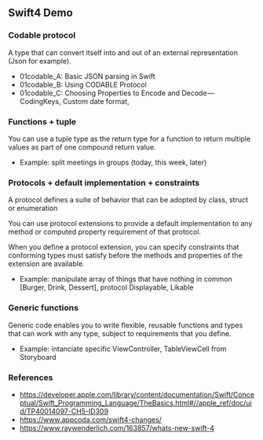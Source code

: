 Swift4 Demo
-

### Codable protocol
A type that can convert itself into and out of an external representation (Json for example).

- 01codable_A: Basic JSON parsing in Swift
- 01codable_B: Using CODABLE Protocol
- 01codable_C: Choosing Properties to Encode and Decode — CodingKeys, Custom date format, 

### Functions + tuple
You can use a tuple type as the return type for a function to return multiple values as part of one compound return value.

- Example: split meetings in groups (today, this week, later)

### Protocols + default implementation + constraints
A protocol defines a suite of behavior that can be adopted by class, struct or enumeration

You can use protocol extensions to provide a default implementation to any method or computed property requirement of that protocol.

When you define a protocol extension, you can specify constraints that conforming types must satisfy before the methods and properties of the extension are available.

- Example: manipulate array of things that have nothing in common [Burger, Drink, Dessert], protocol Displayable, Likable

### Generic functions

Generic code enables you to write flexible, reusable functions and types that can work with any type, subject to requirements that you define.

- Example: intanciate specific ViewController, TableViewCell from Storyboard

### References
- https://developer.apple.com/library/content/documentation/Swift/Conceptual/Swift_Programming_Language/TheBasics.html#//apple_ref/doc/uid/TP40014097-CH5-ID309
- https://www.appcoda.com/swift4-changes/
- https://www.raywenderlich.com/163857/whats-new-swift-4
